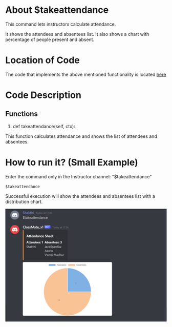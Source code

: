 # About $takeattendance
This command lets instructors calculate attendance. 

It shows the attendees and absentees list.
It also shows a chart with percentage of people present and absent.

# Location of Code
The code that implements the above mentioned functionality is located [here](https://github.com/Ashwinshankar98/ClassMateBot/blob/main/cogs/cal_attendance.py)

# Code Description
## Functions

1. def takeattendance(self, ctx): 

This function calculates attendance and shows the list of attendees and absentees. 
   

# How to run it? (Small Example)
Enter the command only in the Instructor channel:  "$takeattendance"
```
$takeattendance 
```
Successful execution will show the attendees and absentees list with a distribution chart. 

![takeattendance](takeattendance.png)
